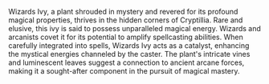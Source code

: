 Wizards Ivy, a plant shrouded in mystery and revered for its profound magical properties, thrives in the hidden corners of Cryptillia. Rare and elusive, this ivy is said to possess unparalleled magical energy. Wizards and arcanists covet it for its potential to amplify spellcasting abilities. When carefully integrated into spells, Wizards Ivy acts as a catalyst, enhancing the mystical energies channeled by the caster. The plant's intricate vines and luminescent leaves suggest a connection to ancient arcane forces, making it a sought-after component in the pursuit of magical mastery.
